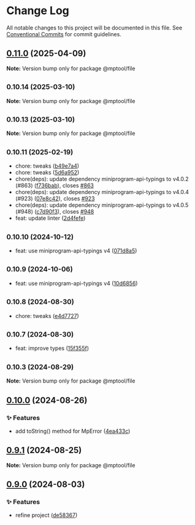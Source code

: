 # Change Log

All notable changes to this project will be documented in this file. See [Conventional Commits](https://conventionalcommits.org) for commit guidelines.

## [0.11.0](https://github.com/miniapp-tool/mptool/compare/v0.10.14...v0.11.0) (2025-04-09)

**Note:** Version bump only for package @mptool/file

## <small>0.10.14 (2025-03-10)</small>

**Note:** Version bump only for package @mptool/file

## <small>0.10.13 (2025-03-10)</small>

**Note:** Version bump only for package @mptool/file

## <small>0.10.11 (2025-02-19)</small>

- chore: tweaks ([b49e7a4](https://github.com/miniapp-tool/mptool/commit/b49e7a4))
- chore: tweaks ([5d6a952](https://github.com/miniapp-tool/mptool/commit/5d6a952))
- chore(deps): update dependency miniprogram-api-typings to v4.0.2 (#863) ([f736bab](https://github.com/miniapp-tool/mptool/commit/f736bab)), closes [#863](https://github.com/miniapp-tool/mptool/issues/863)
- chore(deps): update dependency miniprogram-api-typings to v4.0.4 (#923) ([07e8c42](https://github.com/miniapp-tool/mptool/commit/07e8c42)), closes [#923](https://github.com/miniapp-tool/mptool/issues/923)
- chore(deps): update dependency miniprogram-api-typings to v4.0.5 (#948) ([c7d90f3](https://github.com/miniapp-tool/mptool/commit/c7d90f3)), closes [#948](https://github.com/miniapp-tool/mptool/issues/948)
- feat: update linter ([2d4fefe](https://github.com/miniapp-tool/mptool/commit/2d4fefe))

## <small>0.10.10 (2024-10-12)</small>

- feat: use miniprogram-api-typings v4 ([071d8a5](https://github.com/miniapp-tool/mptool/commit/071d8a5))

## <small>0.10.9 (2024-10-06)</small>

- feat: use miniprogram-api-typings v4 ([10d6856](https://github.com/miniapp-tool/mptool/commit/10d6856))

## <small>0.10.8 (2024-08-30)</small>

- chore: tweaks ([e4d7727](https://github.com/miniapp-tool/mptool/commit/e4d7727))

## <small>0.10.7 (2024-08-30)</small>

- feat: improve types ([15f355f](https://github.com/miniapp-tool/mptool/commit/15f355f))

## <small>0.10.3 (2024-08-29)</small>

**Note:** Version bump only for package @mptool/file

## [0.10.0](https://github.com/miniapp-tool/mptool/compare/v0.9.1...v0.10.0) (2024-08-26)

### ✨ Features

- add toString() method for MpError ([4ea433c](https://github.com/miniapp-tool/mptool/commit/4ea433cc7b05305f95f4a8b8460fd234a9bc1922))

## [0.9.1](https://github.com/miniapp-tool/mptool/compare/v0.9.0...v0.9.1) (2024-08-25)

**Note:** Version bump only for package @mptool/file

## [0.9.0](https://github.com/miniapp-tool/mptool/compare/v0.8.6...v0.9.0) (2024-08-03)

### ✨ Features

- refine project ([de58367](https://github.com/miniapp-tool/mptool/commit/de58367ee7ed52a842db0d1ce31b427fd61cfc34))
